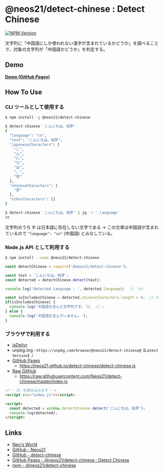 # @neos21/detect-chinese : Detect Chinese

[![NPM Version](https://img.shields.io/npm/v/@neos21/detect-chinese.svg)](https://www.npmjs.com/package/@neos21/detect-chinese)

文字列に「中国語にしか使われない漢字が含まれているかどうか」を調べることで、対象の文字列が「中国語かどうか」を判定する。


## Demo

__[Demo (GitHub Pages)](https://neos21.github.io/detect-chinese/)__


## How To Use

### CLI ツールとして使用する

```bash
$ npm install -g @neos21/detect-chinese

$ detect-chinese 'こんにちは。哈罗'
{
  "language": "cn",
  "text": "こんにちは。哈罗",
  "japaneseCharacters": [
    "こ",
    "ん",
    "に",
    "ち",
    "は",
    "。",
    "哈"
  ],
  "chineseCharacters": [
    "罗"
  ],
  "otherCharacters": []
}

$ detect-chinese 'こんにちは。哈罗' | jq -r '.language'
cn
```

文字列のうち `罗` は日本語に存在しない文字である → この文章は中国語が含まれているので `"language": "cn"` (中国語) とみなしている。

### Node.js API として利用する

```bash
$ npm install --save @neos21/detect-chinese
```

```javascript
const detectChinese = require('@neos21/detect-chinese');

const text = 'こんにちは。哈罗';
const detected = detectChinese.detect(text);

console.log('Detected Language : ', detected.language);  // 'cn'

const isIncludesChinese = detected.chineseCharacters.length > 0;  // true
if(isIncludesChinese) {
  console.log('中国語を含んだ文字列です。');  // ←
} else {
  console.log('中国語を含んでいません。');
}
```

### ブラウザで利用する

- [jsDelivr](https://www.jsdelivr.com/package/npm/@neos21/detect-chinese)
- unpkg.org : `https://unpkg.com/browse/@neos21/detect-chinese@【Latest Version】/`
- [GitHub Pages](https://neos21.github.io/detect-chinese/)
    - <https://neos21.github.io/detect-chinese/detect-chinese.js>
- [Raw GitHub](https://github.com/Neos21/detect-chinese)
    - <https://raw.githubusercontent.com/Neos21/detect-chinese/master/index.js>

```html
<!-- JS を読み込みます -->
<script src="index.js"></script>

<script>
  const detected = window.detectChinese.detect('こんにちは。哈罗');
  console.log(detected);
</script>
```


## Links

- [Neo's World](https://neos21.net/)
- [GitHub - Neos21](https://github.com/Neos21/)
- [GitHub - detect-chinese](https://github.com/Neos21/detect-chinese)
- [GitHub Pages - @neos21/detect-chinese : Detect Chinese](https://neos21.github.io/detect-chinese)
- [npm - @neos21/detect-chinese](https://www.npmjs.com/package/@neos21/detect-chinese)
